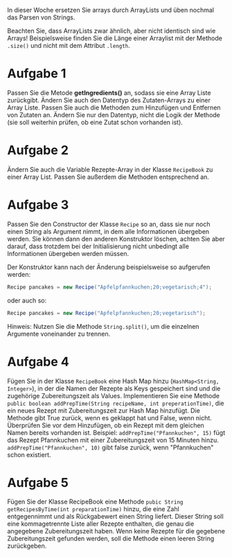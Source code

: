 In dieser Woche ersetzen Sie arrays durch ArrayLists und üben nochmal das Parsen von Strings.

Beachten Sie, dass ArrayLists zwar ähnlich, aber nicht identisch sind wie Arrays! Beispielsweise finden Sie die Länge einer Arraylist mit der Methode `.size()` und nicht mit dem Attribut `.length`.

# Aufgabe 1

Passen Sie die Metode **getIngredients()** an, sodass sie eine Array Liste zurückgibt. Ändern Sie auch den Datentyp des Zutaten-Arrays zu einer Array Liste. 
Passen Sie auch die Methoden zum Hinzufügen und Entfernen von Zutaten an. Ändern Sie nur den Datentyp, nicht die Logik der Methode (sie soll weiterhin prüfen, ob eine Zutat schon vorhanden ist).

# Aufgabe 2

Ändern Sie auch die Variable Rezepte-Array in der Klasse `RecipeBook` zu einer Array List. Passen Sie außerdem die Methoden entsprechend an.  

# Aufgabe 3

Passen Sie den Constructor der Klasse `Recipe` so an, dass sie nur noch einen String als Argument nimmt, in dem alle Informationen übergeben werden. Sie können dann den anderen Konstruktor löschen, achten Sie aber darauf, dass trotzdem bei der Initialisierung nicht unbedingt alle Informationen übergeben werden müssen. 

Der Konstruktor kann nach der Änderung beispielsweise so aufgerufen werden:
```java
Recipe pancakes = new Recipe("Apfelpfannkuchen;20;vegetarisch;4");
```
oder auch so:
```java
Recipe pancakes = new Recipe("Apfelpfannkuchen;20;vegetarisch");
```
Hinweis: Nutzen Sie die Methode `String.split()`, um die einzelnen Argumente voneinander zu trennen. 

# Aufgabe 4

Fügen Sie in der Klasse `RecipeBook` eine Hash Map hinzu (`HashMap<String, Integer>`), in der die Namen der Rezepte als Keys gespeichert sind und die zugehörige Zubereitungszeit als Values. Implementieren Sie eine Methode `public boolean addPrepTime(String recipeName, int preperationTime)`, die ein neues Rezept mit Zubereitungszeit zur Hash Map hinzufügt. Die Methode gibt True zurück, wenn es geklappt hat und False, wenn nicht. Überprüfen Sie vor dem Hinzufügen, ob ein Rezept mit dem gleichen Namen bereits vorhanden ist.
Beispiel: `addPrepTime("Pfannkuchen", 15)` fügt das Rezept Pfannkuchen mit einer Zubereitungszeit von 15 Minuten hinzu. `addPrepTime("Pfannkuchen", 10)` gibt false zurück, wenn "Pfannkuchen" schon existiert. 

# Aufgabe 5

Fügen Sie der Klasse RecipeBook eine Methode `pubic String getRecipesByTime(int preparationTime)` hinzu, die eine Zahl entgegennimmt und als Rückgabewert einen String liefert. Dieser String soll eine kommagetrennte Liste aller Rezepte enthalten, die genau die angegebene Zubereitungszeit haben. Wenn keine Rezepte für die gegebene Zubereitungszeit gefunden werden, soll die Methode einen leeren String zurückgeben.